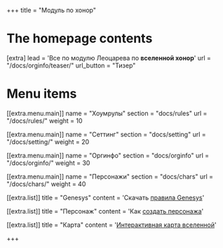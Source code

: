 +++
title = "Модуль по хонор"


# The homepage contents
[extra]
lead = 'Все по модулю Леоцарева по <b>вселенной хонор</b>'
url = "/docs/orginfo/teaser/"
url_button = "Тизер"

# Menu items
[[extra.menu.main]]
name = "Хоумрулы"
section = "docs/rules"
url = "/docs/rules/"
weight = 10

[[extra.menu.main]]
name = "Сеттинг"
section = "docs/setting"
url = "/docs/setting/"
weight = 20

[[extra.menu.main]]
name = "Оргинфо"
section = "docs/orginfo"
url = "/docs/orginfo/"
weight = 30

[[extra.menu.main]]
name = "Персонажи"
section = "docs/chars"
url = "/docs/chars/"
weight = 40

[[extra.list]]
title = "Genesys"
content = 'Скачать <a href="/files/genesys-rus.pdf">правила Genesys</a>'

[[extra.list]]
title = "Персонаж"
content = 'Как <a href="/docs/rules/create-character/">создать персонажа</a>'

[[extra.list]]
title = "Карта"
content = '<a href="/map.html">Интерактивная карта вселенной</a>'

+++
